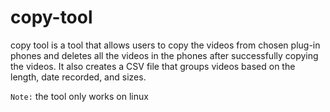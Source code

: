 # copy-tool

copy tool is a tool that allows users to copy the videos from chosen plug-in phones and deletes all the videos in the phones after successfully copying
the videos. It also creates a CSV file that groups videos based on the length, date recorded, and sizes.

`Note:` the tool only works on linux
